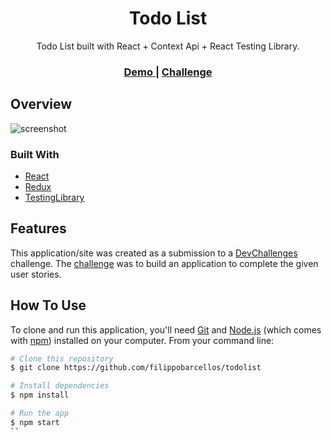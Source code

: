 <!-- Please update value in the {}  -->

<h1 align="center">Todo List</h1>

<div align="center">
   Todo List built with React + Context Api + React Testing Library.
</div>

<div align="center">
  <h3>
    <a href="https://filippobarcellos.github.com/todolist/">
      Demo
    </a>
    <span> | </span>
    <a href="https://devchallenges.io/challenges/hH6PbOHBdPm6otzw2De5">
      Challenge
    </a>
  </h3>
</div>

<!-- OVERVIEW -->

## Overview

![screenshot](https://github.com/filippobarcellos/todolist/blob/main/todolist.gif)

### Built With

<!-- This section should list any major frameworks that you built your project using. Here are a few examples.-->

- [React](https://reactjs.org/)
- [Redux](https://redux.js.org/)
- [TestingLibrary](https://testing-library.com/)

## Features

This application/site was created as a submission to a [DevChallenges](https://devchallenges.io/challenges) challenge. The [challenge](https://devchallenges.io/challenges/hH6PbOHBdPm6otzw2De5) was to build an application to complete the given user stories.

## How To Use

To clone and run this application, you'll need [Git](https://git-scm.com) and [Node.js](https://nodejs.org/en/download/) (which comes with [npm](http://npmjs.com)) installed on your computer. From your command line:

```bash
# Clone this repository
$ git clone https://github.com/filippobarcellos/todolist

# Install dependencies
$ npm install

# Run the app
$ npm start
``
```
